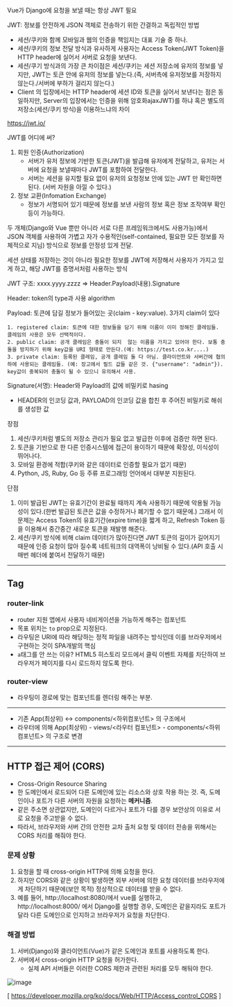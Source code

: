 Vue가 Django에 요청을 보낼 때는 항상 JWT 필요

JWT: 정보를 안전하게 JSON 객체로 전송하기 위한 간결하고 독립적인 방법

- 세션/쿠키와 함께 모바일과 웹의 인증을 책임지는 대표 기술 중 하나.
- 세션/쿠키의 정보 전달 방식과 유사하게 사용자는 Access Token(JWT Token)을 HTTP header에 실어서 서버로 요청을 보낸다.
- 세션/쿠기 방식과의 가장 큰 차이점은 세션/쿠키는 세션 저장소에 유저의 정보를 넣지만, JWT는 토큰 안에 유저의 정보를 넣는다.(즉, 서버측에 유저정보를 저장하지 않는다./서버에 부하가 걸리지 않는다.)
- Client 의 입장에서는 HTTP header에 세션 ID와 토큰을 실어서 보낸다는 점은 동일하지만, Server의 입장에서는 인증을 위해 암호화ajaxJWT)를 하냐 혹은 별도의 저장소(세션/쿠키 방식)을 이용하느냐의 차이

 https://jwt.io/ 

JWT를 어디에 써?

1. 회원 인증(Authorization)
   - 서버가 유저 정보에 기반한 토큰(JWT)을 발급해 유저에게 전달하고, 유저는 서버에 요청을 보낼때마다 JWT를 포함하여 전달한다.
   - 서버는 세션을 유지할 필요 없이 유저의 요청정보 안에 있는 JWT 만 확인하면 된다. (서버 자원을 아낄 수 있다.)
2. 정보 교환(Infomation Exchange)
   - 정보가 서명되어 있기 때문에 정보를 보낸 사람의 정보 혹은 정보 조작여부 확인 등이 가능하다.

두 개체(Django와 Vue 뿐만 아니라 서로 다른 프레임워크에서도 사용가능)에서 JSON 객체를 사용하여 가볍고 자가 수용적인(self-contained, 필요한 모든 정보를 자체적으로 지님) 방식으로 정보를 안정성 있게 전달.

세션 상태를 저장하는 것이 아니라 필요한 정보를 JWT에 저장해서 사용자가 가지고 있게 하고, 해당 JWT를 증명서처럼 사용하는 방식

JWT 구조: xxxx.yyyy.zzzz => Header.Payload(내용).Signature

Header: token의 type과 사용 algorithm

Payload: 토큰에 담길 정보가 들어있는 곳(claim - key:value). 3가지 claim이 있다

	1. registered claim: 토큰에 대한 정보들을 담기 위해 이름이 이미 정해진 클레임들. 클레임의 사용은 모두 선택적이다.
 	2. public claim: 공개 클레임은 충돌이 되지  않는 이름을 가지고 있어야 한다. 보통 충돌을 방지하기 위해 key값을 URI 형태로 만든다.(예: https://test.co.kr....)
 	3. private claim: 등록된 클레임, 공개 클레임 둘 다 아님. 클라이언트와 서버간에 협의하에 사용되는 클레임들. (예: 장고에서 필드 값들 같은 것. {"username": "admin"}). key값이 중복되어 충돌이 될 수 있으니 유의해서 사용.

Signature(서명): Header와 Payload의 값에 비밀키로 hasing

- HEADER의 인코딩 값과, PAYLOAD의 인코딩 값을 합친 후 주어진 비밀키로 해쉬를 생성한 값

장점

1. 세션/쿠키처럼 별도의 저장소 관리가 필요 없고 발급한 이후에 검증만 하면 된다.
2. 토큰을 기반으로 한 다른 인증시스템에 접근이 용이하기 때문에 확장성, 이식성이 뛰어나다.
3. 모바일 환경에 적합(쿠키와 같은 데이터로 인증할 필요가 없기 때문)
4. Python, JS, Ruby, Go 등 주류 프로그래밍 언어에서 대부분 지원된다.

단점

1. 이미 발급된 JWT는 유효기간이 완료될 때까지 계속 사용하기 때문에 악용될 가능성이 있다.(한번 발급된 토큰은 값을 수정하거나 폐기할 수 없기 때문에.) 그래서 이 문제는 Access Token의 유효기간(expire time)을 짧게 하고, Refresh Token 등을 이용해서 중간중간 새로운 토큰을 재발행 해준다.
2. 세션/쿠키 방식에 비해 claim 데이터가 많아진다면 JWT 토큰의 길이가 길어지기 때문에 인증 요청이 많아 질수록 네트워크의 대역폭이 낭비될 수 있다.(API 호출 시 매번 헤더에 붙여서 전달하기 때문)

------

## Tag

### router-link

- router 지원 앱에서 사용자 네비게이션을 가능하게 해주는 컴포넌트
- 목표 위치는 `to` prop으로 지정된다.
- 라우팅은 URI에 따라 해당하는 정적 파일을 내려주는 방식인데 이를 브라우저에서 구현하는 것이 SPA개발의 핵심
- `a`태그를 안 쓰는 이유? HTML5 히스토리 모드에서 클릭 이벤트 자체를 차단하여 브라우저가 페이지를 다시 로드하지 않도록 한다.

### router-view

- 라우팅이 경로에 맞는 컴포넌트를 렌더링 해주는 부분.

------

- 기존 App(최상위) <-> components/<하위컴포넌트> 의 구조에서
- 라우터에 의해 App(최상위) - views/<라우터 컴포넌트> - components/<하위컴포넌트> 의 구조로 변경

------

## HTTP 접근 제어 (CORS)

- Cross-Origin Resource Sharing
- 한 도메인에서 로드되어 다른 도메인에 있는 리소스와 상호 작용 하는 것. 즉, 도메인이나 포트가 다른 서버의 자원을 요청하는 **메커니즘**.
- 같은 주소면 상관없지만, 도메인이 다르거나 포트가 다를 경우 보안상의 이유로 서로 요청을 주고받을 수 없다.
- 따라서,  브라우저와 서버 간의 안전한 교차 출처 요청 및 데이터 전송을 위해서는 CORS 처리를 해줘야 한다.

### 문제 상황

1. 요청을 할 때 cross-origin HTTP에 의해 요청을 한다.
2. 하지만 CORS와 같은 상황이 발생하면 외부 서버에 의한 요청 데이터를 브라우저에게 차단하기 때문에(보안 목적) 정상적으로 데이터를 받을 수 없다.
3. 예를 들어, http://localhost:8080/에서 vue를 실행하고, http://localhost:8000/ 에서 Django를 실행할 경우, 도메인은 같을지라도 포트가 달라 다른 도메인으로 인지하고 브라우저가 요청을 차단한다.

### 해결 방법

1. 서버(Django)와 클라이언트(Vue)가 같은 도메인과 포트를 사용하도록 한다.
2. 서버에서 cross-origin HTTP 요청을 허가한다.
   - 실제 API 서버들은 이러한 CORS 제한과 관련된 처리를 모두 해둬야 한다.

![image](https://user-images.githubusercontent.com/52814897/69104747-b5dc7c80-0aac-11ea-9f2a-ca973e49faee.png)

[ https://developer.mozilla.org/ko/docs/Web/HTTP/Access_control_CORS ]
